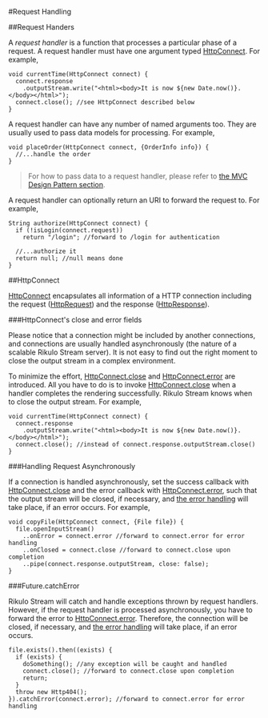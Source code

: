 #Request Handling

##Request Handers

A *request handler* is a function that processes a particular phase of a request. A request handler must have one argument typed [HttpConnect](api:stream). For example,

    void currentTime(HttpConnect connect) {
      connect.response
        .outputStream.write("<html><body>It is now ${new Date.now()}.</body></html>");
      connect.close(); //see HttpConnect described below
    }

A request handler can have any number of named arguments too. They are usually used to pass data models for processing. For example,

    void placeOrder(HttpConnect connect, {OrderInfo info}) {
      //...handle the order
    }

> For how to pass data to a request handler, please refer to [the MVC Design Pattern section](MVC_Design_Pattern.md).

A request handler can optionally return an URI to forward the request to. For example,

    String authorize(HttpConnect connect) {
      if (!isLogin(connect.request))
        return "/login"; //forward to /login for authentication

      //...authorize it
      return null; //null means done
    }

##HttpConnect

[HttpConnect](api:stream) encapsulates all information of a HTTP connection including the request ([HttpRequest](dart:io)) and the response ([HttpResponse](dart:io)).

###HttpConnect's close and error fields

Please notice that a connection might be included by another connections, and connections are usually handled asynchronously (the nature of a scalable Rikulo Stream server). It is not easy to find out the right moment to close the output stream in a complex environment.

To minimize the effort, [HttpConnect.close](api:stream) and [HttpConnect.error](api:stream) are introduced. All you have to do is to invoke [HttpConnect.close](api:stream) when a handler completes the rendering successfully. Rikulo Stream knows when to close the output stream. For example,

    void currentTime(HttpConnect connect) {
      connect.response
        .outputStream.write("<html><body>It is now ${new Date.now()}.</body></html>");
      connect.close(); //instead of connect.response.outputStream.close()
    }

###Handling Request Asynchronously

If a connection is handled asynchronously, set the success callback with [HttpConnect.close](api:stream) and the error callback with [HttpConnect.error](api:stream), such that the output stream will be closed, if necessary, and [the error handling](../Configuration/Error_Handling.md) will take place, if an error occurs. For example,

    void copyFile(HttpConnect connect, {File file}) {
      file.openInputStream()
        ..onError = connect.error //forward to connect.error for error handling
        ..onClosed = connect.close //forward to connect.close upon completion
        ..pipe(connect.response.outputStream, close: false);
    }

###Future.catchError

Rikulo Stream will catch and handle exceptions thrown by request handlers. However, if the request handler is processed asynchronously, you have to forward the error to [HttpConnect.error](api:stream). Therefore, the connection will be closed, if necessary, and [the error handling](../Configuration/Error_Handling.md) will take place, if an error occurs.

    file.exists().then((exists) {
      if (exists) {
        doSomething(); //any exception will be caught and handled
        connect.close(); //forward to connect.close upon completion
        return;
      }
      throw new Http404();
    }).catchError(connect.error); //forward to connect.error for error handling


